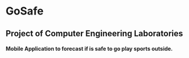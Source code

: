 # GoSafe

## Project of Computer Engineering Laboratories

#### Mobile Application to forecast if is safe to go play sports outside.
